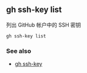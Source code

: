 ## gh ssh-key list

列出 GitHub 帐户中的 SSH 密钥

```
gh ssh-key list
```

### See also

- [gh ssh-key](./gh_ssh-key.zh.md)
